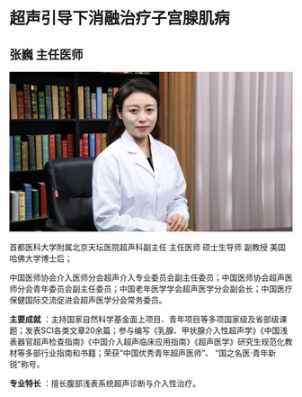 # 超声引导下消融治疗子宫腺肌病

## 张巍 主任医师

![1678358291171](image/c01_19/1678358291171.png)

首都医科大学附属北京天坛医院超声科副主任 主任医师 硕士生导师 副教授 美国哈佛大学博士后；

中国医师协会介入医师分会超声介入专业委员会副主任委员；中国医师协会超声医师分会青年委员会副主任委员；中国老年医学学会超声医学分会副会长；中国医疗保健国际交流促进会超声医学分会常务委员。


**主要成就** ：主持国家自然科学基金面上项目、青年项目等多项国家级及省部级课题；发表SCI各类文章20余篇；参与编写《乳腺、甲状腺介入性超声学》《中国浅表器官超声检查指南》《中国介入超声临床应用指南》《超声医学》研究生规范化教材等多部行业指南和书籍；荣获“中国优秀青年超声医师”、 “国之名医·青年新锐”称号。


**专业特长** ：擅长腹部浅表系统超声诊断与介入性治疗。
